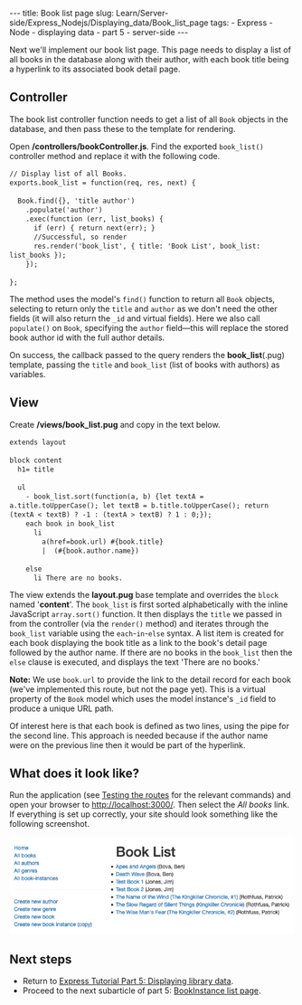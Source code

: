 --- title: Book list page slug: Learn/Server-side/Express_Nodejs/Displaying_data/Book_list_page tags: - Express - Node - displaying data - part 5 - server-side ---

Next we'll implement our book list page. This page needs to display a list of all books in the database along with their author, with each book title being a hyperlink to its associated book detail page.

## <span class="highlight-span">Controller</span>

The book list controller function needs to get a list of all `Book` objects in the database, and then pass these to the template for rendering.

Open **/controllers/bookController.js**. Find the exported `book_list()` controller method and replace it with the following code.

    // Display list of all Books.
    exports.book_list = function(req, res, next) {

      Book.find({}, 'title author')
        .populate('author')
        .exec(function (err, list_books) {
          if (err) { return next(err); }
          //Successful, so render
          res.render('book_list', { title: 'Book List', book_list: list_books });
        });

    };

The method uses the model's `find()` function to return all `Book` objects, selecting to return only the `title` and `author` as we don't need the other fields (it will also return the `_id` and virtual fields). Here we also call `populate()` on `Book`, specifying the `author` field—this will replace the stored book author id with the full author details.

On success, the callback passed to the query renders the **book_list**(.pug) template, passing the `title` and `book_list` (list of books with authors) as variables.

## <span class="highlight-span">View</span>

Create **/views/book_list.pug** and copy in the text below.

    extends layout

    block content
      h1= title

      ul
        - book_list.sort(function(a, b) {let textA = a.title.toUpperCase(); let textB = b.title.toUpperCase(); return (textA < textB) ? -1 : (textA > textB) ? 1 : 0;});
        each book in book_list
          li
            a(href=book.url) #{book.title}
            |  (#{book.author.name})

        else
          li There are no books.

The view extends the **layout.pug** base template and overrides the `block` named '**content**'. The `book_list` is first sorted alphabetically with the inline JavaScript `array.sort()` function. It then displays the `title` we passed in from the controller (via the `render()` method) and iterates through the `book_list` variable using the `each`-`in`-`else` syntax. A list item is created for each book displaying the book title as a link to the book's detail page followed by the author name. If there are no books in the `book_list` then the `else` clause is executed, and displays the text 'There are no books.'

**Note:** We use `book.url` to provide the link to the detail record for each book (we've implemented this route, but not the page yet). This is a virtual property of the `Book` model which uses the model instance's `_id` field to produce a unique URL path.

Of interest here is that each book is defined as two lines, using the pipe for the second line. This approach is needed because if the author name were on the previous line then it would be part of the hyperlink.

## <span class="highlight-span">What does it look like?</span>

Run the application (see [Testing the routes](/en-US/docs/Learn/Server-side/Express_Nodejs/routes#testing_the_routes) for the relevant commands) and open your browser to <a href="http://localhost:3000/" class="external external-icon">http://localhost:3000/</a>. Then select the _All books_ link. If everything is set up correctly, your site should look something like the following screenshot.

![Book List Page - Express Local Library site](new_book_list.png)

## Next steps

- Return to [Express Tutorial Part 5: Displaying library data](/en-US/docs/Learn/Server-side/Express_Nodejs/Displaying_data).
- Proceed to the next subarticle of part 5: [BookInstance list page](/en-US/docs/Learn/Server-side/Express_Nodejs/Displaying_data/BookInstance_list_page).
